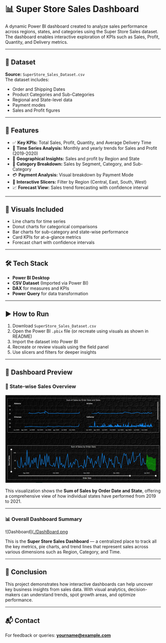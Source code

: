 # 📊 Super Store Sales Dashboard

A dynamic Power BI dashboard created to analyze sales performance across regions, states, and categories using the Super Store Sales dataset. The dashboard enables interactive exploration of KPIs such as Sales, Profit, Quantity, and Delivery metrics.

---

## 📁 Dataset

**Source:** `SuperStore_Sales_Dataset.csv`  
The dataset includes:
- Order and Shipping Dates
- Product Categories and Sub-Categories
- Regional and State-level data
- Payment modes
- Sales and Profit figures

---

## 🧩 Features

- ✅ **Key KPIs:** Total Sales, Profit, Quantity, and Average Delivery Time
- 📅 **Time Series Analysis:** Monthly and yearly trends for Sales and Profit (2019-2020)
- 📍 **Geographical Insights:** Sales and profit by Region and State
- 🧾 **Category Breakdown:** Sales by Segment, Category, and Sub-Category
- 💳 **Payment Analysis:** Visual breakdown by Payment Mode
- 🎯 **Interactive Slicers:** Filter by Region (Central, East, South, West)
- 📈 **Forecast View:** Sales trend forecasting with confidence interval

---

## 🎨 Visuals Included

- Line charts for time series
- Donut charts for categorical comparisons
- Bar charts for sub-category and state-wise performance
- Card KPIs for at-a-glance metrics
- Forecast chart with confidence intervals

---

## 🛠️ Tech Stack

- **Power BI Desktop**
- **CSV Dataset** (Imported via Power BI)
- **DAX** for measures and KPIs
- **Power Query** for data transformation

---

## ▶️ How to Run

1. Download `SuperStore_Sales_Dataset.csv`
2. Open the Power BI `.pbix` file (or recreate using visuals as shown in README)
3. Import the dataset into Power BI
4. Recreate or review visuals using the field panel
5. Use slicers and filters for deeper insights

---

## 📸 Dashboard Preview


### 📍 State-wise Sales Overview  
![State wise Sales](SS/State%20wise%20Sales%20.png)

This visualization shows the **Sum of Sales by Order Date and State**, offering a comprehensive view of how individual states have performed from 2019 to 2021.

---

### 📊 Overall Dashboard Summary
![Dashboard]([./DashBoard.png](SS/DashBoard.png)

This is the **Super Store Sales Dashboard** — a centralized place to track all the key metrics, pie charts, and trend lines that represent sales across various dimensions such as Region, Category, and Time.

---

## 📌 Conclusion

This project demonstrates how interactive dashboards can help uncover key business insights from sales data. With visual analytics, decision-makers can understand trends, spot growth areas, and optimize performance.

---

## 📬 Contact

For feedback or queries: **yourname@example.com**

